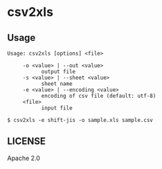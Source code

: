 # csv2xls

## Usage

```
Usage: csv2xls [options] <file>

     -o <value> | --out <value>
           output file
     -s <value> | --sheet <value>
           sheet name
     -e <value> | --encoding <value>
           encoding of csv file (default: utf-8)
     <file>
           input file
```

```
$ csv2xls -e shift-jis -o sample.xls sample.csv
```

## LICENSE

Apache 2.0
